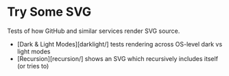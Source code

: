 
# Try Some SVG

Tests of how GitHub and similar services render SVG source. 

* [Dark & Light Modes][darklight/] tests rendering across OS-level dark vs light modes
* [Recursion][recursion/] shows an SVG which recursively includes itself (or tries to) 

